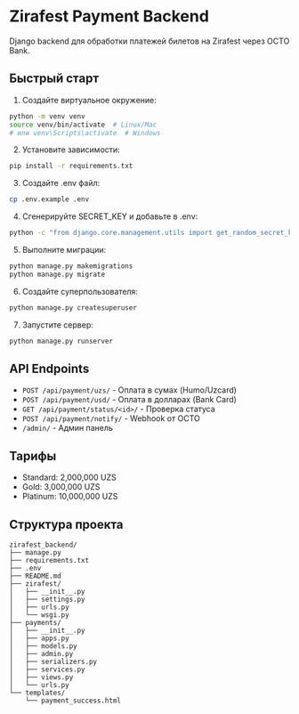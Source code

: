 # Zirafest Payment Backend

Django backend для обработки платежей билетов на Zirafest через OCTO Bank.

## Быстрый старт

1. Создайте виртуальное окружение:
```bash
python -m venv venv
source venv/bin/activate  # Linux/Mac
# или venv\Scripts\activate  # Windows
```

2. Установите зависимости:
```bash
pip install -r requirements.txt
```

3. Создайте .env файл:
```bash
cp .env.example .env
```

4. Сгенерируйте SECRET_KEY и добавьте в .env:
```bash
python -c "from django.core.management.utils import get_random_secret_key; print(get_random_secret_key())"
```

5. Выполните миграции:
```bash
python manage.py makemigrations
python manage.py migrate
```

6. Создайте суперпользователя:
```bash
python manage.py createsuperuser
```

7. Запустите сервер:
```bash
python manage.py runserver
```

## API Endpoints

- `POST /api/payment/uzs/` - Оплата в сумах (Humo/Uzcard)
- `POST /api/payment/usd/` - Оплата в долларах (Bank Card)  
- `GET /api/payment/status/<id>/` - Проверка статуса
- `POST /api/payment/notify/` - Webhook от OCTO
- `/admin/` - Админ панель

## Тарифы

- Standard: 2,000,000 UZS
- Gold: 3,000,000 UZS  
- Platinum: 10,000,000 UZS

## Структура проекта

```
zirafest_backend/
├── manage.py
├── requirements.txt
├── .env
├── README.md
├── zirafest/
│   ├── __init__.py
│   ├── settings.py
│   ├── urls.py
│   └── wsgi.py
├── payments/
│   ├── __init__.py
│   ├── apps.py
│   ├── models.py
│   ├── admin.py
│   ├── serializers.py
│   ├── services.py
│   ├── views.py
│   └── urls.py
└── templates/
    └── payment_success.html
```